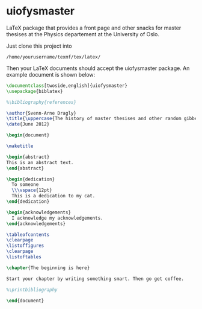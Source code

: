 uiofysmaster
============

LaTeX package that provides a front page and other snacks for master thesises at the Physics departement at the University of Oslo.

Just clone this project into

    /home/yourusername/texmf/tex/latex/

Then your LaTeX documents should accept the uiofysmaster package. An example document is shown below:

```latex
\documentclass[twoside,english]{uiofysmaster}
\usepackage{biblatex}

%\bibliography{references}

\author{Svenn-Arne Dragly}
\title{\uppercase{The history of master thesises and other random gibberish}}
\date{June 2012}

\begin{document}

\maketitle

\begin{abstract}
This is an abstract text.
\end{abstract}

\begin{dedication}
  To someone
  \\\vspace{12pt}
  This is a dedication to my cat.
\end{dedication}

\begin{acknowledgements}
  I acknowledge my acknowledgements.
\end{acknowledgements}

\tableofcontents
\clearpage
\listoffigures
\clearpage
\listoftables

\chapter{The beginning is here}

Start your chapter by writing something smart. Then go get coffee.

%\printbibliography

\end{document}
```
